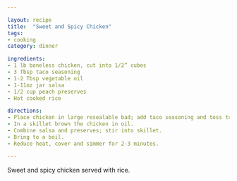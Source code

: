 ```yaml
---

layout: recipe
title:  "Sweet and Spicy Chicken"
tags: 
- cooking
category: dinner

ingredients:
- 1 lb boneless chicken, cut into 1/2” cubes
- 3 Tbsp taco seasoning
- 1-2 Tbsp vegetable oil
- 1-11oz jar salsa
- 1/2 cup peach preserves
- Hot cooked rice

directions:
- Place chicken in large resealable bad; add taco seasoning and toss to coat. 
- In a skillet brown the chicken in oil. 
- Combine salsa and preserves; stir into skillet. 
- Bring to a boil. 
- Reduce heat, cover and simmer for 2-3 minutes.

---
```


Sweet and spicy chicken served with rice.